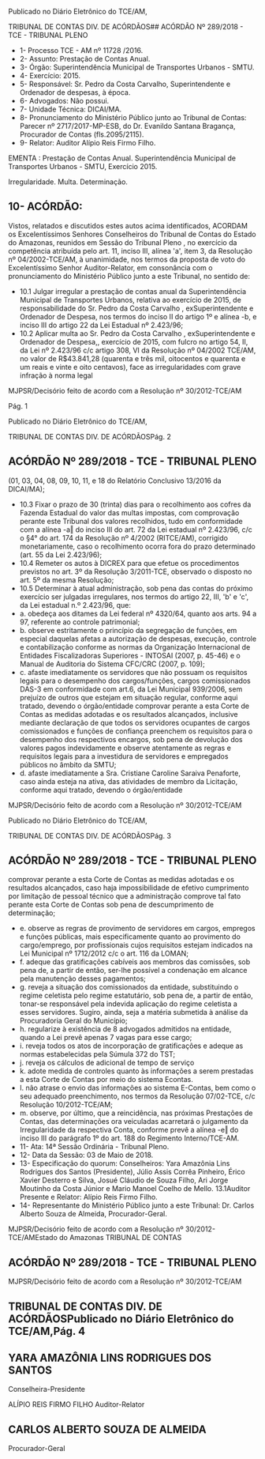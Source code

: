 Publicado  no  Diário Eletrônico do TCE/AM,

TRIBUNAL DE CONTAS DIV. DE  ACÓRDÃOS## ACÓRDÃO Nº 289/2018 - TCE - TRIBUNAL PLENO

- 1- Processo TCE - AM nº 11728 /2016.
- 2- Assunto: Prestação de Contas Anual.
- 3- Órgão: Superintendência Municipal de Transportes Urbanos - SMTU.
- 4- Exercício: 2015.
- 5- Responsável: Sr. Pedro  da  Costa Carvalho, Superintendente  e Ordenador  de despesas, à época.
- 6- Advogados: Não possui.
- 7- Unidade Técnica: DICAI/MA.
- 8- Pronunciamento  do Ministério  Público  junto  ao Tribunal  de Contas: Parecer  nº 2717/2017-MP-ESB,  do  Dr.  Evanildo  Santana  Bragança,  Procurador  de  Contas (fls.2095/2115).
- 9- Relator: Auditor Alípio Reis Firmo Filho.

EMENTA : Prestação de Contas Anual. Superintendência Municipal de Transportes Urbanos - SMTU, Exercício 2015.

Irregularidade. Multa. Determinação.

## 10-  ACÓRDÃO:

Vistos, relatados e discutidos estes autos acima identificados, ACORDAM os Excelentíssimos Senhores Conselheiros do Tribunal de Contas do Estado do Amazonas, reunidos em Sessão do Tribunal Pleno , no exercício da competência atribuída pelo art. 11, inciso III, alínea 'a', item 3, da Resolução nº 04/2002-TCE/AM, à unanimidade, nos termos da proposta de voto do Excelentíssimo Senhor Auditor-Relator, em consonância com o pronunciamento do Ministério Público junto a este Tribunal, no sentido de:

- 10.1 Julgar irregular a  prestação de contas anual da Superintendência Municipal de Transportes Urbanos, relativa ao exercício de 2015, de responsabilidade do Sr. Pedro da Costa Carvalho , exSuperintendente e Ordenador de Despesa, nos termos do inciso II do artigo 1º e alínea -b, e inciso III do artigo 22 da Lei Estadual nº 2.423/96;
- 10.2 Aplicar multa ao Sr. Pedro da Costa Carvalho , exSuperintendente e Ordenador de Despesa,, exercício de 2015, com fulcro  no  artigo  54,  II,  da  Lei  nº  2.423/96  c/c  artigo  308,  VI  da Resolução nº 04/2002 TCE/AM, no valor de R$43.841,28 (quarenta e  três  mil,  oitocentos  e  quarenta  e  um  reais  e  vinte  e  oito centavos), face as irregularidades com grave infração à norma legal

MJPSR/Decisório feito de acordo com a Resolução nº 30/2012-TCE/AM

Pág. 1

Publicado  no  Diário Eletrônico do TCE/AM,

TRIBUNAL DE CONTAS DIV. DE  ACÓRDÃOSPág. 2

## ACÓRDÃO Nº 289/2018 - TCE - TRIBUNAL PLENO

(01, 03, 04, 08, 09, 10, 11, e 18 do Relatório Conclusivo 13/2016 da DICAI/MA);

- 10.3 Fixar o prazo de 30 (trinta) dias para o recolhimento aos cofres da Fazenda Estadual do valor das multas impostas, com comprovação perante este Tribunal dos valores recolhidos, tudo em conformidade com  a  alínea  -a‖  do  inciso  III  do  art.  72  da  Lei  estadual  nº 2.423/96,  c/c  o  §4°  do  art.  174  da  Resolução  nº  4/2002  (RITCE/AM),  corrigido  monetariamente,  caso  o  recolhimento  ocorra fora do prazo determinado (art. 55 da Lei 2.423/96);
- 10.4 Remeter  os  autos  à  DICREX  para  que  efetue  os  procedimentos previstos no art. 3º da Resolução 3/2011-TCE, observado o disposto no art. 5º da mesma Resolução;
- 10.5 Determinar à atual administração, sob pena das contas do próximo exercício ser julgadas irregulares, nos termos do artigo 22, III, 'b' e 'c', da Lei estadual n.º 2.423/96, que:
- a. obedeça aos ditames da Lei federal nº 4320/64, quanto aos arts. 94 a 97, referente ao controle patrimonial;
- b. observe estritamente o princípio da segregação de funções, em especial daquelas afetas a autorização de despesas, execução, controle e contabilização conforme as normas da Organização Internacional de Entidades Fiscalizadoras Superiores - INTOSAI (2007, p. 45-46) e o Manual de Auditoria do Sistema CFC/CRC (2007, p. 109);
- c. afaste imediatamente  os  servidores  que  não  possuam  os requisitos legais para o desempenho dos cargos/funções, cargos comissionados  DAS-3  em  conformidade  com  art.6,  da  Lei Municipal  939/2006,  sem  prejuízo  de  outros  que  estejam  em situação regular, conforme aqui tratado, devendo o órgão/entidade  comprovar  perante  a  esta  Corte  de  Contas  as medidas adotadas e os resultados alcançados, inclusive mediante declaração de que todos os servidores ocupantes de cargos  comissionados  e  funções  de  confiança  preenchem  os requisitos  para  o  desempenho  dos  respectivos  encargos,  sob pena de devolução dos valores pagos indevidamente e observe atentamente as regras e requisitos legais para a investidura de servidores e empregados públicos no âmbito da SMTU;
- d. afaste imediatamente a Sra. Cristiane Caroline Saraiva Penaforte, caso ainda esteja na ativa, das atividades de membro da Licitação, conforme aqui tratado, devendo o órgão/entidade

MJPSR/Decisório feito de acordo com a Resolução nº 30/2012-TCE/AM

Publicado  no  Diário Eletrônico do TCE/AM,

TRIBUNAL DE CONTAS DIV. DE  ACÓRDÃOSPág. 3

## ACÓRDÃO Nº 289/2018 - TCE - TRIBUNAL PLENO

comprovar perante a esta Corte de Contas as medidas adotadas e os resultados alcançados, caso haja impossibilidade de efetivo cumprimento por limitação de pessoal técnico que a administração comprove tal fato perante esta Corte de Contas sob pena de descumprimento de determinação;

- e. observe  as  regras  de  provimento  de  servidores  em  cargos, empregos e funções públicas, mais especificamente quanto ao provimento do cargo/emprego, por profissionais cujos requisitos estejam indicados na Lei Municipal nº 1712/2012 c/c o art. 116 da LOMAN;
- f. adeque das gratificações cabíveis aos membros das comissões, sob pena de, a  partir de  então, ser-lhe  possível  a condenação em alcance pela manutenção desses pagamentos;
- g. reveja a situação dos comissionados da entidade, substituindo o regime celetista pelo regime estatutário, sob pena de, a partir de então, tonar-se responsável pela indevida aplicação do regime celetista a  esses  servidores.  Sugiro,  ainda,  seja a  matéria submetida à análise da Procuradoria Geral do Município;
- h. regularize à existência de 8 advogados admitidos na entidade, quando a Lei prevê apenas 7 vagas para esse cargo;
- i. reveja todos os atos de incorporação de gratificações e adeque as normas estabelecidas pela Súmula 372 do TST;
- j. reveja os cálculos de adicional de tempo de serviço
- k. adote  medida  de  controles  quanto  às  informações  a  serem prestadas a esta Corte de Contas por meio do sistema Econtas.
- l. não atrase o envio das informações ao sistema E-Contas, bem como o seu adequado preenchimento, nos termos da Resolução 07/02-TCE, c/c Resolução 10/2012-TCE/AM;
- m. observe, por último, que a reincidência, nas próximas Prestações de Contas, das determinações ora veiculadas acarretará o julgamento  da  Irregularidade da respectiva Conta, conforme prevê a alínea -e‖ do inciso III do parágrafo 1º do art. 188 do Regimento Interno/TCE-AM.
- 11- Ata: 14ª Sessão Ordinária - Tribunal Pleno.
- 12- Data da Sessão: 03 de Maio de 2018.
- 13- Especificação do quorum: Conselheiros: Yara Amazônia Lins Rodrigues dos Santos (Presidente), Júlio Assis Corrêa Pinheiro, Érico Xavier Desterro e Silva, Josué Cláudio de Souza Filho, Ari Jorge Moutinho da Costa Júnior e Mario Manoel Coelho de Mello. 13.1Auditor Presente e Relator: Alípio Reis Firmo Filho.
- 14- Representante  do  Ministério  Público  junto  a  este  Tribunal: Dr. Carlos  Alberto Souza de Almeida, Procurador-Geral.

MJPSR/Decisório feito de acordo com a Resolução nº 30/2012-TCE/AMEstado do Amazonas TRIBUNAL DE CONTAS

## ACÓRDÃO Nº 289/2018 - TCE - TRIBUNAL PLENO

MJPSR/Decisório feito de acordo com a Resolução nº 30/2012-TCE/AM

## TRIBUNAL DE CONTAS DIV. DE  ACÓRDÃOSPublicado  no  Diário Eletrônico do TCE/AM,Pág. 4

## YARA AMAZÔNIA LINS RODRIGUES DOS SANTOS

Conselheira-Presidente

ALÍPIO REIS FIRMO FILHO Auditor-Relator

## CARLOS ALBERTO SOUZA DE ALMEIDA

Procurador-Geral
